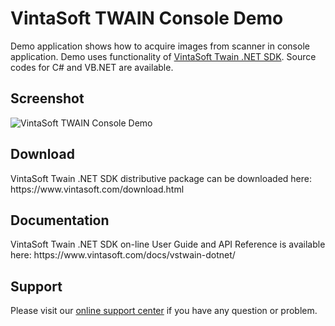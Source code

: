 <h1>VintaSoft TWAIN Console Demo</h1>

Demo application shows how to acquire images from scanner in console application. Demo uses functionality of <a href="https://www.vintasoft.com/vstwain-dotnet-index.html">VintaSoft Twain .NET SDK</a>. Source codes for C# and VB.NET are available.

<h2>Screenshot</h2>
<img src=http://www.vintasoft.com/images/screenshots/twain/vintasoft-twain-console-demo.png alt="VintaSoft TWAIN Console Demo">


<h2>Download</h2>
VintaSoft Twain .NET SDK distributive package can be downloaded here: https://www.vintasoft.com/download.html


<h2>Documentation</h2>
VintaSoft Twain .NET SDK on-line User Guide and API Reference is available here: https://www.vintasoft.com/docs/vstwain-dotnet/


<h2>Support</h2>
Please visit our <a href="https://www.vintasoft.com/support/">online support center</a> if you have any question or problem.

